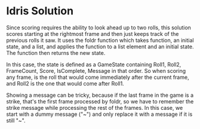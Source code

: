 # Idris Solution

Since scoring requires the ability to look ahead up to two rolls,
this solution scores starting at the rightmost frame and then just
keeps track of the previous rolls it saw. It uses the foldr function
which takes function, an initial state, and a list, and applies the
function to a list element and an initial state. The function then
returns the new state.

In this case, the state is defined as a GameState containing
Roll1, Roll2, FrameCount, Score, IsComplete, Message
in that order. So when scoring any frame, is the roll that would come
immediately after the current frame, and Roll2 is the one that would
come after Roll1.

Showing a message can be tricky, because if the last frame in the game
is a strike, that's the first frame processed by foldr, so we have to
remember the strike message while processing the rest of the frames. In
this case, we start with a dummy message ("\~") and only replace it with
a message if it is still "\~".
